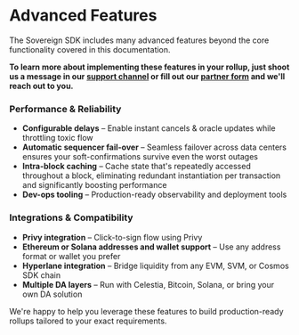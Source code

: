 # Advanced Features

The Sovereign SDK includes many advanced features beyond the core functionality covered in this documentation.

**To learn more about implementing these features in your rollup, just shoot us a message in our [support channel](https://join.slack.com/t/sovereigndevelopers/shared_invite/zt-39aolimfp-XsFK6dL6LhOFHhtXsD_kCA) or fill out our [partner form](fix-link) and we'll reach out to you.**


### Performance & Reliability

* **Configurable delays** – Enable instant cancels & oracle updates while throttling toxic flow
* **Automatic sequencer fail-over** – Seamless failover across data centers ensures your soft-confirmations survive even the worst outages
* **Intra-block caching** – Cache state that's repeatedly accessed throughout a block, eliminating redundant instantiation per transaction and significantly boosting performance
* **Dev-ops tooling** – Production-ready observability and deployment tools

### Integrations & Compatibility

* **Privy integration** – Click-to-sign flow using Privy
* **Ethereum or Solana addresses and wallet support** – Use any address format or wallet you prefer
* **Hyperlane integration** – Bridge liquidity from any EVM, SVM, or Cosmos SDK chain
* **Multiple DA layers** – Run with Celestia, Bitcoin, Solana, or bring your own DA solution


We're happy to help you leverage these features to build production-ready rollups tailored to your exact requirements.
